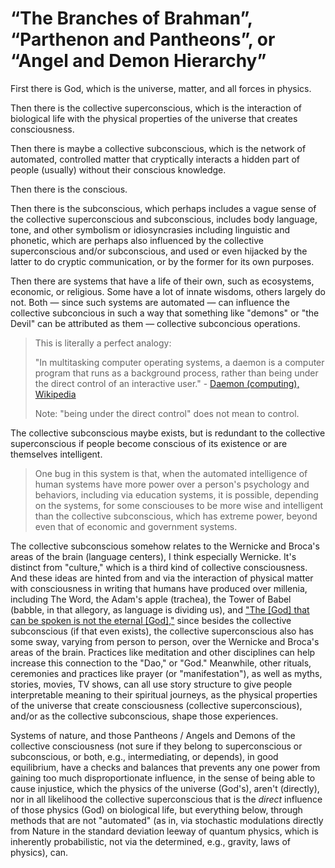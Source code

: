 # “The Branches of Brahman”, “Parthenon and Pantheons”, or “Angel and Demon Hierarchy”

First there is God, which is the universe, matter, and all forces in physics. 

Then there is the collective superconscious, which is the interaction of biological life with the physical properties of the universe that creates consciousness. 

Then there is maybe a collective subconscious, which is the network of automated, controlled matter that cryptically interacts a hidden part of people (usually) without their conscious knowledge. 

Then there is the conscious. 

Then there is the subconscious, which perhaps includes a vague sense of the collective superconscious and subconscious, includes body language, tone, and other symbolism or idiosyncrasies including linguistic and phonetic, which are perhaps also influenced by the collective superconscious and/or subconscious, and used or even hijacked by the latter to do cryptic communication, or by the former for its own purposes. 

Then there are systems that have a life of their own, such as ecosystems, economic, or religious. Some have a lot of innate wisdoms, others largely do not. Both — since such systems are automated — can influence the collective subconcious in such a way that something like "demons" or "the Devil" can be attributed as them — collective subconcious operations.

> This is literally a perfect analogy:
>
> "In multitasking computer operating systems, a daemon is a computer program that runs as a background process, rather than being under the direct control of an interactive user." - [Daemon (computing), Wikipedia](https://en.wikipedia.org/wiki/Daemon_(computing))
>
> Note: "being under the direct control" does not mean to control.

The collective subconscious maybe exists, but is redundant to the collective superconscious if people become conscious of its existence or are themselves intelligent.

> One bug in this system is that, when the automated intelligence of human systems have more power over a person's psychology and behaviors, including via education systems, it is possible, depending on the systems, for some consciouses to be more wise and intelligent than the collective subconscious, which has extreme power, beyond even that of economic and government systems.

The collective subconscious somehow relates to the Wernicke and Broca's areas of the brain (language centers), I think especially Wernicke. It's distinct from "culture," which is a third kind of collective consciousness. And these ideas are hinted from and via the interaction of physical matter with consciousness in writing that humans have produced over millenia, including The Word, the Adam's apple (trachea), the Tower of Babel (babble, in that allegory, as language is dividing us), and ["The [God] that can be spoken is not the eternal [God],"](https://www.goodreads.com/quotes/230935-the-tao-that-can-be-told-is-not-the-eternal) since besides the collective subconscious (if that even exists), the collective superconscious also has some sway, varying from person to person, over the Wernicke and Broca's areas of the brain. Practices like meditation and other disciplines can help increase this connection to the "Dao," or "God." Meanwhile, other rituals, ceremonies and practices like prayer (or "manifestation"), as well as myths, stories, movies, TV shows, can all use story structure to give people interpretable meaning to their spiritual journeys, as the physical properties of the universe that create consciousness (collective superconscious), and/or as the collective subconscious, shape those experiences.

Systems of nature, and those Pantheons / Angels and Demons of the collective consciousness (not sure if they belong to superconscious or subconscious, or both, e.g., intermediating, or depends), in good equilibrium, have a checks and balances that prevents any one power from gaining too much disproportionate influence, in the sense of being able to cause injustice, which the physics of the universe (God's), aren't (directly), nor in all likelihood the collective superconscious that is the *direct* influence of those physics (God) on biological life, but everything below, through methods that are not "automated" (as in, via stochastic modulations directly from Nature in the standard deviation leeway of quantum physics, which is inherently probabilistic, not via the determined, e.g., gravity, laws of physics), can.
